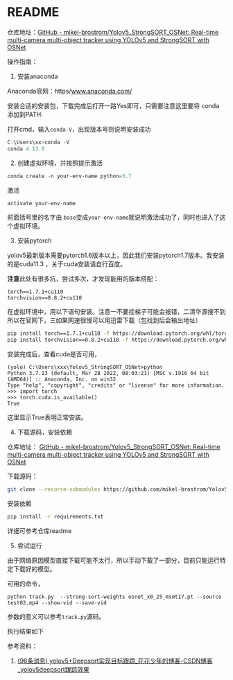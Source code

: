 # README

仓库地址：[GitHub - mikel-brostrom/Yolov5_StrongSORT_OSNet: Real-time multi-camera multi-object tracker using YOLOv5 and StrongSORT with OSNet](https://github.com/mikel-brostrom/Yolov5_StrongSORT_OSNet)



操作指南：

1. 安装anaconda 

Anaconda官网：https/www.anaconda.com/

安装合适的安装包，下载完成后打开一路Yes即可，只需要注意这里要将 conda 添加到PATH:

打开cmd，输入``conda-V``，出现版本号则说明安装成功

```powershell
C:\Users\xx>conda -V
conda 4.13.0
```



2. 创建虚拟环境，并按照提示激活

```powershell
conda create -n your-env-name python=3.7
```

激活

```powershell
activate your-env-name

```

前面括号里的名字由 `base`变成`your-env-name`就说明激活成功了，同时也进入了这个虚拟环境。

3. 安装pytorch

yolov5最新版本需要pytorch1.6版本以上，因此我们安装pytorch1.7版本。我安装的是cuda11.3 ，关于cuda安装请自行百度。	

**注意**此处有很多坑，尝试多次，才发现能用的版本搭配：

```
torch==1.7.1+cu110
torchvision==0.8.2+cu110
```

在虚拟环境中，用以下语句安装。注意一不要挂梯子可能会报错，二清华源搜不到所以在官网下，三如果网速很慢可以用迅雷下载（包找到后会输出地址）

```bash
pip install torch==1.7.1+cu110 -f https://download.pytorch.org/whl/torch_stable.html
pip install torchvision==0.8.2+cu110 -f https://download.pytorch.org/whl/torch_stable.html
```

安装完成后，查看cuda是否可用，

```
(yolo) C:\Users\xxx\Yolov5_StrongSORT_OSNet>python
Python 3.7.13 (default, Mar 28 2022, 08:03:21) [MSC v.1916 64 bit (AMD64)] :: Anaconda, Inc. on win32
Type "help", "copyright", "credits" or "license" for more information.
>>> import torch
>>> torch.cuda.is_available()
True

```

这里显示True表明正常安装。

4. 下载源码，安装依赖

仓库地址： [GitHub - mikel-brostrom/Yolov5_StrongSORT_OSNet: Real-time multi-camera multi-object tracker using YOLOv5 and StrongSORT with OSNet](https://github.com/mikel-brostrom/Yolov5_StrongSORT_OSNet)

下载源码：

```bash
git clone --recurse-submodules https://github.com/mikel-brostrom/Yolov5_StrongSORT_OSNet.git
```

安装依赖

```bash
pip install -r requirements.txt
```

详细可参考仓库readme

5. 尝试运行

由于网络原因模型直接下载可能不太行，所以手动下载了一部分，目前只能运行特定下载好的模型。

可用的命令，

```
python track.py  --strong-sort-weights osnet_x0_25_msmt17.pt --source test02.mp4 --show-vid --save-vid 
```

参数的意义可以参考``track.py``源码。

执行结果如下



参考资料：

1. [(96条消息) yolov5+Deepsort实现目标跟踪_花花少年的博客-CSDN博客_yolov5deepsort跟踪效果](https://blog.csdn.net/m0_37605642/article/details/122590352)





